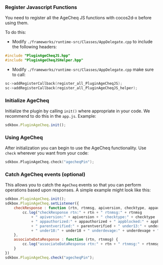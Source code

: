 ### Register Javascript Functions
You need to register all the AgeCheq JS functions with cocos2d-x before using them.

To do this:
* Modify `./frameworks/runtime-src/Classes/AppDelegate.cpp` to include the following headers:
```cpp
#include "PluginAgeCheqJS.hpp"
#include "PluginAgeCheqJSHelper.hpp"
```

* Modify `./frameworks/runtime-src/Classes/AppDelegate.cpp` make sure to call:
```cpp
sc->addRegisterCallback(register_all_PluginAgeCheqJS);
sc->addRegisterCallback(register_all_PluginAgeCheqJS_helper);
```

### Initialize AgeCheq
Initialize the plugin by calling `init()` where appropriate in your code. We
recommend to do this in the `app.js`. Example:
```javascript
sdkbox.PluginAgeCheq.init();
```

### Using AgeCheq
After initialization you can begin to use the AgeCheq functionality. Use `check` wherever you want from your code:
```cpp
sdkbox.PluginAgeCheq.check("agecheqPin");
```

### Catch AgeCheq events (optional)
This allows you to catch the `AgeCheq` events so that you can perform operations based upon responses. A simple example might look like this:
```javascript
sdkbox.PluginAgeCheq.init();
sdkbox.PluginAgeCheq.setListener({
    checkResponse : function (rtn, rtnmsg, apiversion, checktype, appauthorized, appblocked, parentverified, under13, under18, underdevage, trials) {
        cc.log("checkResponse rtn:" + rtn + " rtnmsg:" + rtnmsg
            + " apiversion:" + apiversion + " checktype:" + checktype
            + " appauthorized:" + appauthorized + " appblocked:" + appblocked
            + " parentverified:" + parentverified + " under13:" + under13
            + " under18:" + under18 + " underdevage:" + underdevage + " trials:" + trials);
    },
    associateDataResponse : function (rtn, rtnmsg) {
        cc.log("associateDataResponse rtn:" + rtn + " rtnmsg:" + rtnmsg);
    }
})
sdkbox.PluginAgeCheq.check("agecheqPin");
```
